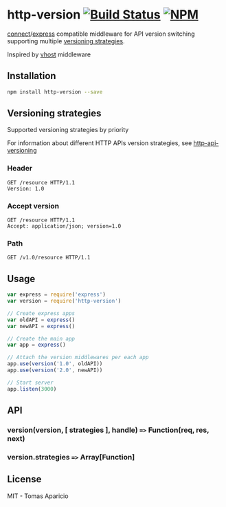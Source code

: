 # http-version [![Build Status](https://api.travis-ci.org/h2non/http-version.svg?branch=master&style=flat)](https://travis-ci.org/h2non/http-version) [![NPM](https://img.shields.io/npm/v/http-version.svg)](https://www.npmjs.org/package/http-version)

[connect](https://github.com/senchalabs/connect)/[express](https://github.com/strongloop/express) compatible middleware for API version switching supporting multiple [versioning strategies](#versioning-strategies).

Inspired by [vhost](https://github.com/express/vhost) middleware

## Installation

```bash
npm install http-version --save
```

## Versioning strategies

Supported versioning strategies by priority

For information about different HTTP APIs version strategies, see [http-api-versioning](https://github.com/h2non/http-api-versioning)

### Header

```
GET /resource HTTP/1.1
Version: 1.0
```

### Accept version

```
GET /resource HTTP/1.1
Accept: application/json; version=1.0
```

### Path

```
GET /v1.0/resource HTTP/1.1
```

## Usage

```js
var express = require('express')
var version = require('http-version')

// Create express apps
var oldAPI = express()
var newAPI = express()

// Create the main app
var app = express()

// Attach the version middlewares per each app
app.use(version('1.0', oldAPI))
app.use(version('2.0', newAPI))

// Start server
app.listen(3000)
```

## API

### version(version, [ strategies ], handle) `=>` Function(req, res, next)

### version.strategies `=>` Array[Function]

## License

MIT - Tomas Aparicio
